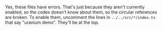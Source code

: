 Yes, these files have errors. That's just because they aren't currently enabled, so the codex doesn't know about them, so the circular references are broken. To enable them, uncomment the lines in `../../src/*/index.ts` that say "uranium demo". They'll be at the top.
